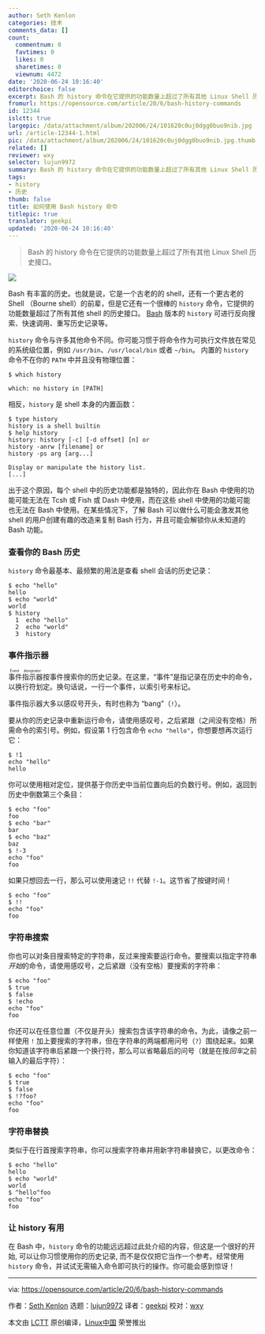 ```yaml
---
author: Seth Kenlon
categories: 技术
comments_data: []
count:
  commentnum: 0
  favtimes: 0
  likes: 0
  sharetimes: 0
  viewnum: 4472
date: '2020-06-24 10:16:40'
editorchoice: false
excerpt: Bash 的 history 命令在它提供的功能数量上超过了所有其他 Linux Shell 历史接口。
fromurl: https://opensource.com/article/20/6/bash-history-commands
id: 12344
islctt: true
largepic: /data/attachment/album/202006/24/101620c0uj0dgg0buo9nib.jpg
url: /article-12344-1.html
pic: /data/attachment/album/202006/24/101620c0uj0dgg0buo9nib.jpg.thumb.jpg
related: []
reviewer: wxy
selector: lujun9972
summary: Bash 的 history 命令在它提供的功能数量上超过了所有其他 Linux Shell 历史接口。
tags:
- history
- 历史
thumb: false
title: 如何使用 Bash history 命令
titlepic: true
translator: geekpi
updated: '2020-06-24 10:16:40'
---
```



> 
> Bash 的 history 命令在它提供的功能数量上超过了所有其他 Linux Shell 历史接口。
> 
> 
> 


![](/data/attachment/album/202006/24/101620c0uj0dgg0buo9nib.jpg)


Bash 有丰富的历史。也就是说，它是一个古老的的 shell，还有一个更古老的 Shell （Bourne shell）的前辈，但是它还有一个很棒的 `history` 命令，它提供的功能数量超过了所有其他 shell 的历史接口。 [Bash](https://opensource.com/resources/what-bash) 版本的 `history` 可进行反向搜索、快速调用、重写历史记录等。


`history` 命令与许多其他命令不同。你可能习惯于将命令作为可执行文件放在常见的系统级位置，例如 `/usr/bin`、`/usr/local/bin` 或者 `~/bin`。 内置的 `history` 命令不在你的 `PATH` 中并且没有物理位置：



```
$ which history

which: no history in [PATH]

```

相反，`history` 是 shell 本身的内置函数：



```
$ type history
history is a shell builtin
$ help history
history: history [-c] [-d offset] [n] or
history -anrw [filename] or
history -ps arg [arg...]

Display or manipulate the history list.
[...]

```

出于这个原因，每个 shell 中的历史功能都是独特的，因此你在 Bash 中使用的功能可能无法在 Tcsh 或 Fish 或 Dash 中使用，而在这些 shell 中使用的功能可能也无法在 Bash 中使用。在某些情况下，了解 Bash 可以做什么可能会激发其他 shell 的用户创建有趣的改造来复制 Bash 行为，并且可能会解锁你从未知道的 Bash 功能。


### 查看你的 Bash 历史


`history` 命令最基本、最频繁的用法是查看 shell 会话的历史记录：



```
$ echo "hello"
hello
$ echo "world"
world
$ history
  1  echo "hello"
  2  echo "world"
  3  history

```

### 事件指示器


<ruby> 事件指示器 <rt>  Event designator </rt></ruby>按事件搜索你的历史记录。在这里，“事件”是指记录在历史中的命令，以换行符划定。换句话说，一行一个事件，以索引号来标记。


事件指示器大多以感叹号开头，有时也称为 “bang”（`!`）。


要从你的历史记录中重新运行命令，请使用感叹号，之后紧跟（之间没有空格）所需命令的索引号。例如，假设第 1 行包含命令 `echo "hello"`，你想要想再次运行它：



```
$ !1
echo "hello"
hello

```

你可以使用相对定位，提供基于你历史中当前位置向后的负数行号。例如，返回到历史中倒数第三个条目：



```
$ echo "foo"
foo
$ echo "bar"
bar
$ echo "baz"
baz
$ !-3
echo "foo"
foo

```

如果只想回去一行，那么可以使用速记 `!!` 代替 `!-1`。这节省了按键时间！



```
$ echo "foo"
$ !!
echo "foo"
foo

```

### 字符串搜索


你也可以对条目搜索特定的字符串，反过来搜索要运行命令。要搜索以指定字符串*开始*的命令，请使用感叹号，之后紧跟（没有空格）要搜索的字符串：



```
$ echo "foo"
$ true
$ false
$ !echo
echo "foo"
foo

```

你还可以在任意位置（不仅是开头）搜索包含该字符串的命令。为此，请像之前一样使用 `!` 加上要搜索的字符串，但在字符串的两端都用问号（`?`）围绕起来。如果你知道该字符串后紧跟一个换行符，那么可以省略最后的问号（就是在按*回车*之前输入的最后字符）：



```
$ echo "foo"
$ true
$ false
$ !?foo?
echo "foo"
foo

```

### 字符串替换


类似于在行首搜索字符串，你可以搜索字符串并用新字符串替换它，以更改命令：



```
$ echo "hello"
hello
$ echo "world"
world
$ ^hello^foo
echo "foo"
foo

```

### 让 history 有用


在 Bash 中，`history` 命令的功能远远超过此处介绍的内容，但这是一个很好的开始, 可以让你习惯使用你的历史记录, 而不是仅仅把它当作一个参考。经常使用 `history` 命令，并试试无需输入命令即可执行的操作。你可能会感到惊讶！




---


via: <https://opensource.com/article/20/6/bash-history-commands>


作者：[Seth Kenlon](https://opensource.com/users/seth) 选题：[lujun9972](https://github.com/lujun9972) 译者：[geekpi](https://github.com/geekpi) 校对：[wxy](https://github.com/wxy)


本文由 [LCTT](https://github.com/LCTT/TranslateProject) 原创编译，[Linux中国](https://linux.cn/) 荣誉推出